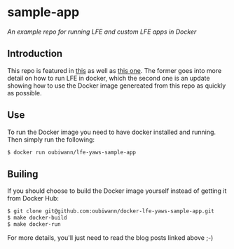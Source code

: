# sample-app

*An example repo for running LFE and custom LFE apps in Docker*

## Introduction

This repo is featured in
[this](http://blog.lfe.io/tutorials/2014/12/07/1837-running-lfe-in-docker/) as
well as
[this one](http://blog.lfe.io/tutorials/2015/11/28/2110-lfe-yaws-docker-update/).
The former goes into more detail on how to run LFE in docker, which the second
one is an update showing how to use the Docker image genereated from this repo
as quickly as possible.

## Use

To run the Docker image you need to have docker installed and running. Then
simply run the following:

```bash
$ docker run oubiwann/lfe-yaws-sample-app
```

## Builing

If you should choose to build the Docker image yourself instead of getting it
from Docker Hub:

```bash
$ git clone git@github.com:oubiwann/docker-lfe-yaws-sample-app.git
$ make docker-build
$ make docker-run
```

For more details, you'll just need to read the blog posts linked above ;-)
